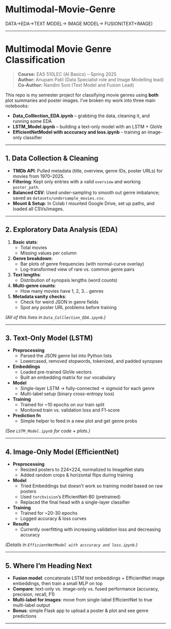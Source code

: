 # Multimodal-Movie-Genre
DATA->EDA->TEXT MODEL-> IMAGE MODEL-> FUSION(TEXT+IMAGE)

---

# Multimodal Movie Genre Classification

> **Course:** EAS 510LEC (AI Basics) – Spring 2025  
> **Author:** Anupam Patil (Data Specialist role and Image Modelling lead)  
**Co-Author:** Nandini Soni (Text Model and Fusion Lead) 

This repo is my semester project for classifying movie genres using **both** plot summaries and poster images. I’ve broken my work into three main notebooks:

- **Data_Colllection_EDA.ipynb** – grabbing the data, cleaning it, and running some EDA  
- **LSTM_Model.ipynb** – building a text-only model with an LSTM + GloVe  
- **EfficientNetModel with acccuracy and loss.ipynb** – training an image-only classifier  

---

## 1. Data Collection & Cleaning

- **TMDb API**: Pulled metadata (title, overview, genre IDs, poster URLs) for movies from 1970–2025.  
- **Filtering**: Kept only entries with a valid `overview` and working `poster_path`.  
- **Balanced CSV**: Used under-sampling to smooth out genre imbalance; saved as `datasets/undersample_movies.csv`.  
- **Mount & Setup**: In Colab I mounted Google Drive, set up paths, and loaded all CSVs/images.

---

## 2. Exploratory Data Analysis (EDA)

1. **Basic stats**:  
   - Total movies  
   - Missing values per column  
2. **Genre breakdown**:  
   - Bar plots of genre frequencies (with normal-curve overlay)  
   - Log-transformed view of rare vs. common genre pairs  
3. **Text lengths**:  
   - Distribution of synopsis lengths (word counts)  
4. **Multi-genre counts**:  
   - How many movies have 1, 2, 3… genres  
5. **Metadata sanity checks**:  
   - Check for weird JSON in genre fields  
   - Spot any poster URL problems before training  

*(All of this lives in `Data_Colllection_EDA.ipynb`.)*

---

## 3. Text-Only Model (LSTM)

- **Preprocessing**  
  - Parsed the JSON genre list into Python lists  
  - Lowercased, removed stopwords, tokenized, and padded synopses  
- **Embeddings**  
  - Loaded pre-trained GloVe vectors  
  - Built an embedding matrix for our vocabulary  
- **Model**  
  - Single-layer LSTM → fully-connected → sigmoid for each genre  
  - Multi-label setup (binary cross-entropy loss)  
- **Training**  
  - Trained for ~10 epochs on our train split  
  - Monitored train vs. validation loss and F1-score  
- **Prediction fn**  
  - Simple helper to feed in a new plot and get genre probs  

*(See `LSTM_Model.ipynb` for code + plots.)*

---

## 4. Image-Only Model (EfficientNet)

- **Preprocessing**  
  - Resized posters to 224×224, normalized to ImageNet stats  
  - Added random crops & horizontal flips during training  
- **Model**
  - Tried Embeddings but doesn't work so training model based on raw posters
  - Used `torchvision`’s EfficientNet-B0 (pretrained)  
  - Replaced the final head with a single-layer classifier  
- **Training**  
  - Trained for ~20-30 epochs  
  - Logged accuracy & loss curves  
- **Results**  
  - Currently overfitting with increasing validation loss and decreasing accuracy  

*(Details in `EfficientNetModel with acccuracy and loss.ipynb`.)*

---

## 5. Where I’m Heading Next

- **Fusion model**: concatenate LSTM text embeddings + EfficientNet image embeddings, then train a small MLP on top  
- **Compare**: text-only vs. image-only vs. fused performance (accuracy, precision, recall, F1)  
- **Multi-label for images**: move from single-label EfficientNet to true multi-label output  
- **Bonus**: simple Flask app to upload a poster & plot and see genre predictions  

---
